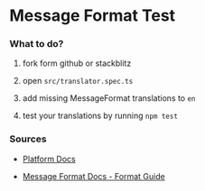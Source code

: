 # Message Format Test

### What to do?

1. fork form github or stackblitz

2. open `src/translator.spec.ts`

3. add missing MessageFormat translations to `en`

4. test your translations by running `npm test`

### Sources

-   [Platform Docs](https://platform-docs.teamhive.com/docs/frontend/translations)

-   [Message Format Docs - Format Guide](http://messageformat.github.io/messageformat/guide/)
